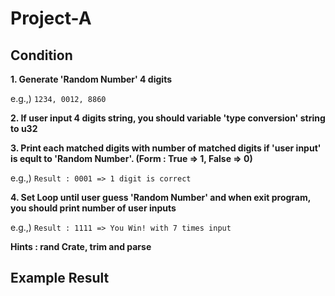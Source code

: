 # Project-A

## Condition 

**1. Generate 'Random Number' 4 digits**

e.g.,) `1234, 0012, 8860`

**2. If user input 4 digits string, you should variable 'type conversion' string to u32**

**3. Print each matched digits with number of matched digits if 'user input' is eqult to 'Random Number'. (Form : True => 1, False => 0)**

e.g.,) `Result : 0001 => 1 digit is correct`

**4. Set Loop until user guess 'Random Number' and when exit program, you should print number of user inputs**

e.g.,) `Result : 1111 => You Win! with 7 times input`

**Hints : rand Crate, trim and parse**

## Example Result
